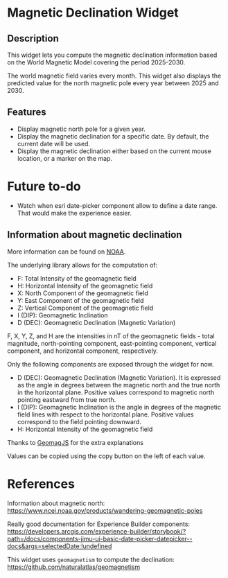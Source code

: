 # Magnetic Declination Widget

## Description

This widget lets you compute the magnetic declination information based on the World Magnetic Model covering the period 2025-2030.

The world magnetic field varies every month. This widget also displays the predicted value for the north magnetic pole every year between 2025 and 2030.

## Features

* Display magnetic north pole for a given year.
* Display the magnetic declination for  a specific date. By default, the current date will be used.
* Display the magnetic declination either based on the current mouse location, or a marker on the map.


# Future to-do

* Watch when esri date-picker component allow to define a date range. That would make the experience easier.

## Information about magnetic declination

More information can be found on [NOAA](https://www.ncei.noaa.gov/products/world-magnetic-model).

The underlying library allows for the computation of:

* F: Total Intensity of the geomagnetic field
* H: Horizontal Intensity of the geomagnetic field
* X: North Component of the geomagnetic field
* Y: East Component of the geomagnetic field
* Z: Vertical Component of the geomagnetic field
* I (DIP): Geomagnetic Inclination
* D (DEC): Geomagnetic Declination (Magnetic Variation)

F, X, Y, Z, and H are the intensities in nT of the geomagnetic fields - total magnitude, north-pointing component, east-pointing component, vertical component, and horizontal component, respectively.

Only the following components are exposed through the widget for now.

* D (DEC): Geomagnetic Declination (Magnetic Variation). It is expressed as the angle in degrees between the magnetic north and the true north in the horizontal plane. Positive values correspond to magnetic north pointing eastward from true north.
* I (DIP): Geomagnetic Inclination is the angle in degrees of the magnetic field lines with respect to the horizontal plane. Positive values correspond to the field pointing downward.
* H: Horizontal Intensity of the geomagnetic field

Thanks to [GeomagJS](https://github.com/janrg/geomag/blob/master/README.md) for the extra explanations

Values can be copied using the copy button on the left of each value.

# References

Information about magnetic north: https://www.ncei.noaa.gov/products/wandering-geomagnetic-poles


Really good documentation for Experience Builder components: https://developers.arcgis.com/experience-builder/storybook/?path=/docs/components-jimu-ui-basic-date-picker-datepicker--docs&args=selectedDate:!undefined

This widget uses `geomagnetism` to compute the declination: https://github.com/naturalatlas/geomagnetism